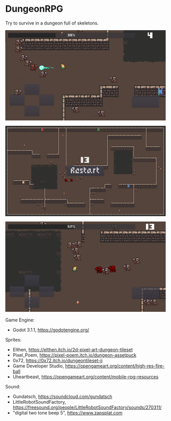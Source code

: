 # DungeonRPG
 Try to survive in a dungeon full of skeletons.
 
 ![](assets/screens/Screenshot1.png)
 
 ![](assets/screens/Screenshot2.png)
 
 ![](assets/screens/Screenshot3.png)
 
 Game Engine: 
 - Godot 3.1.1, https://godotengine.org/
 
Sprites:
 - Elthen, https://elthen.itch.io/2d-pixel-art-dungeon-tileset
 - Pixel_Poem, https://pixel-poem.itch.io/dungeon-assetpuck
 - 0x72, https://0x72.itch.io/dungeontileset-ii
 - Game Developer Studio, https://opengameart.org/content/high-res-fire-ball
 - Uheartbeast, https://opengameart.org/content/mobile-rpg-resources
 
 Sound:
 - Gundatsch, https://soundcloud.com/gundatsch
 - LittleRobotSoundFactory, https://freesound.org/people/LittleRobotSoundFactory/sounds/270311/
 - "digital two tone beep 5", https://www.zapsplat.com
